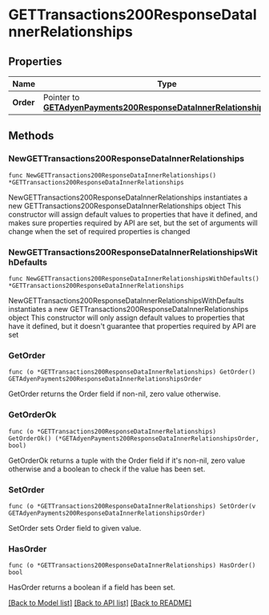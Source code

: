 # GETTransactions200ResponseDataInnerRelationships

## Properties

Name | Type | Description | Notes
------------ | ------------- | ------------- | -------------
**Order** | Pointer to [**GETAdyenPayments200ResponseDataInnerRelationshipsOrder**](GETAdyenPayments200ResponseDataInnerRelationshipsOrder.md) |  | [optional] 

## Methods

### NewGETTransactions200ResponseDataInnerRelationships

`func NewGETTransactions200ResponseDataInnerRelationships() *GETTransactions200ResponseDataInnerRelationships`

NewGETTransactions200ResponseDataInnerRelationships instantiates a new GETTransactions200ResponseDataInnerRelationships object
This constructor will assign default values to properties that have it defined,
and makes sure properties required by API are set, but the set of arguments
will change when the set of required properties is changed

### NewGETTransactions200ResponseDataInnerRelationshipsWithDefaults

`func NewGETTransactions200ResponseDataInnerRelationshipsWithDefaults() *GETTransactions200ResponseDataInnerRelationships`

NewGETTransactions200ResponseDataInnerRelationshipsWithDefaults instantiates a new GETTransactions200ResponseDataInnerRelationships object
This constructor will only assign default values to properties that have it defined,
but it doesn't guarantee that properties required by API are set

### GetOrder

`func (o *GETTransactions200ResponseDataInnerRelationships) GetOrder() GETAdyenPayments200ResponseDataInnerRelationshipsOrder`

GetOrder returns the Order field if non-nil, zero value otherwise.

### GetOrderOk

`func (o *GETTransactions200ResponseDataInnerRelationships) GetOrderOk() (*GETAdyenPayments200ResponseDataInnerRelationshipsOrder, bool)`

GetOrderOk returns a tuple with the Order field if it's non-nil, zero value otherwise
and a boolean to check if the value has been set.

### SetOrder

`func (o *GETTransactions200ResponseDataInnerRelationships) SetOrder(v GETAdyenPayments200ResponseDataInnerRelationshipsOrder)`

SetOrder sets Order field to given value.

### HasOrder

`func (o *GETTransactions200ResponseDataInnerRelationships) HasOrder() bool`

HasOrder returns a boolean if a field has been set.


[[Back to Model list]](../README.md#documentation-for-models) [[Back to API list]](../README.md#documentation-for-api-endpoints) [[Back to README]](../README.md)


